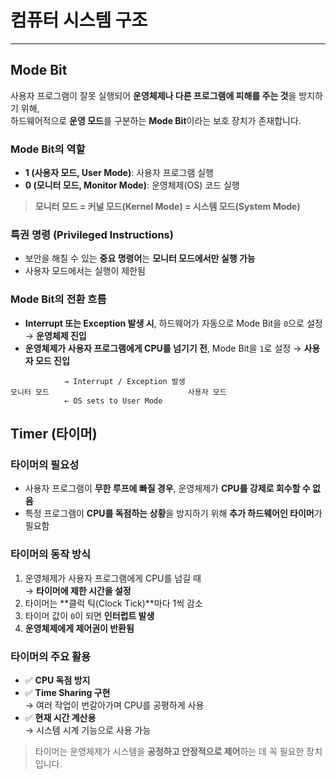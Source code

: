 # 컴퓨터 시스템 구조

---

## Mode Bit

사용자 프로그램이 잘못 실행되어 **운영체제나 다른 프로그램에 피해를 주는 것**을 방지하기 위해,  
하드웨어적으로 **운영 모드**를 구분하는 **Mode Bit**이라는 보호 장치가 존재합니다.

### Mode Bit의 역할

- **1 (사용자 모드, User Mode)**: 사용자 프로그램 실행
- **0 (모니터 모드, Monitor Mode)**: 운영체제(OS) 코드 실행

> **모니터 모드 = 커널 모드(Kernel Mode) = 시스템 모드(System Mode)**

### 특권 명령 (Privileged Instructions)

- 보안을 해칠 수 있는 **중요 명령어**는 **모니터 모드에서만 실행 가능**
- 사용자 모드에서는 실행이 제한됨

### Mode Bit의 전환 흐름

- **Interrupt 또는 Exception 발생 시**, 하드웨어가 자동으로 Mode Bit을 `0`으로 설정 → **운영체제 진입**
- **운영체제가 사용자 프로그램에게 CPU를 넘기기 전**, Mode Bit을 `1`로 설정 → **사용자 모드 진입**

```
            → Interrupt / Exception 발생
모니터 모드                               사용자 모드
            ← OS sets to User Mode
```

## Timer (타이머)

### 타이머의 필요성

- 사용자 프로그램이 **무한 루프에 빠질 경우**, 운영체제가 **CPU를 강제로 회수할 수 없음**
- 특정 프로그램이 **CPU를 독점하는 상황**을 방지하기 위해 **추가 하드웨어인 타이머**가 필요함

### 타이머의 동작 방식

1. 운영체제가 사용자 프로그램에게 CPU를 넘길 때  
   → **타이머에 제한 시간을 설정**
2. 타이머는 **클럭 틱(Clock Tick)**마다 1씩 감소
3. 타이머 값이 `0`이 되면 **인터럽트 발생**
4. **운영체제에게 제어권이 반환됨**

### 타이머의 주요 활용

- ✅ **CPU 독점 방지**
- ✅ **Time Sharing 구현**  
  → 여러 작업이 번갈아가며 CPU를 공평하게 사용
- ✅ **현재 시간 계산용**  
  → 시스템 시계 기능으로 사용 가능

> 타이머는 운영체제가 시스템을 **공정하고 안정적으로 제어**하는 데 꼭 필요한 장치입니다.
